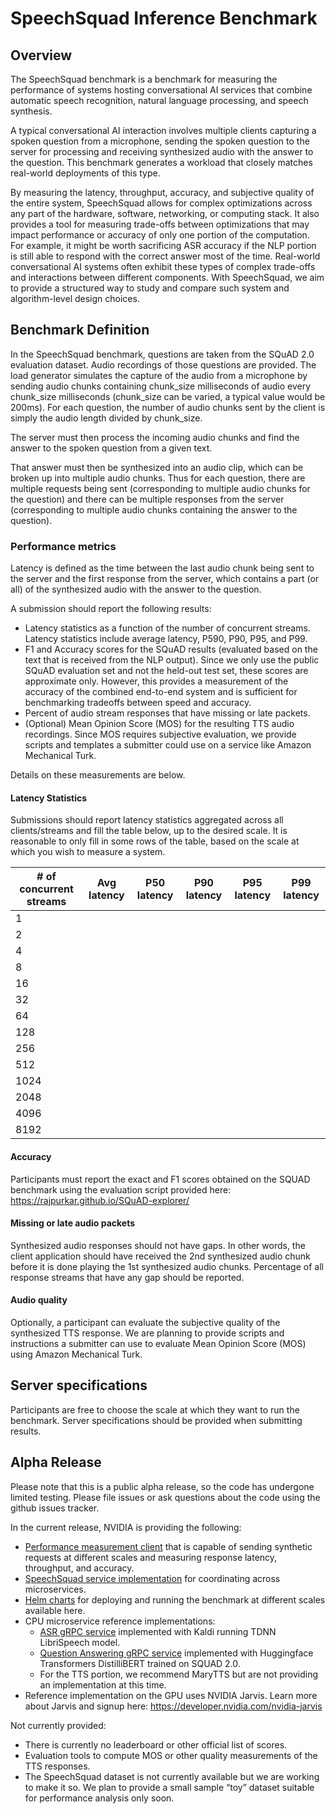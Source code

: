 # SpeechSquad Inference Benchmark

## Overview
The SpeechSquad benchmark is a benchmark for measuring the performance of systems hosting conversational AI services that combine automatic speech recognition, natural language processing, and speech synthesis.

A typical conversational AI interaction involves multiple clients capturing a spoken question from a microphone, sending the spoken question to the server for processing and receiving synthesized audio with the answer to the question. This benchmark generates a workload that closely matches real-world deployments of this type.

By measuring the latency, throughput, accuracy, and subjective quality of the entire system, SpeechSquad allows for complex optimizations across any part of the hardware, software, networking, or computing stack.  It also provides a tool for measuring trade-offs between optimizations that may impact performance or accuracy of only one portion of the computation.  For example, it might be worth sacrificing ASR accuracy if the NLP portion is still able to respond with the correct answer most of the time.  Real-world conversational AI systems often exhibit these types of complex trade-offs and interactions between different components.  With SpeechSquad, we aim to provide a structured way to study and compare such system and algorithm-level design choices.

## Benchmark Definition
In the SpeechSquad benchmark, questions are taken from the SQuAD 2.0 evaluation dataset. Audio recordings of those questions are provided. The load generator simulates the capture of the audio from a microphone by sending audio chunks containing chunk_size milliseconds of audio every chunk_size milliseconds (chunk_size can be varied, a typical value would be 200ms). For each question, the number of audio chunks sent by the client is simply the audio length divided by chunk_size.

The server must then process the incoming audio chunks and find the answer to the spoken question from a given text. 

That answer must then be synthesized into an audio clip, which can be broken up into multiple audio chunks. Thus for each question, there are multiple requests being sent (corresponding to multiple audio chunks for the question) and there can be multiple responses from the server (corresponding to multiple audio chunks containing the answer to the question).

### Performance metrics
Latency is defined as the time between the last audio chunk being sent to the server and the first response from the server, which contains a part (or all) of the synthesized audio with the answer to the question.

A submission should report the following results:
- Latency statistics as a function of the number of concurrent streams.  Latency statistics include average latency, P590, P90, P95, and P99.
- F1 and Accuracy scores for the SQuAD results (evaluated based on the text that is received from the NLP output).  Since we only use the public SQuAD evaluation set and not the held-out test set, these scores are approximate only.  However, this provides a measurement of the accuracy of the combined end-to-end system and is sufficient for benchmarking tradeoffs between speed and accuracy.
- Percent of audio stream responses that have missing or late packets.
- (Optional) Mean Opinion Score (MOS) for the resulting TTS audio recordings.  Since MOS requires subjective evaluation, we provide scripts and templates a submitter could use on a service like Amazon Mechanical Turk.

Details on these measurements are below.

#### Latency Statistics
Submissions should report latency statistics aggregated across all clients/streams and fill the table below, up to the desired scale.  It is reasonable to only fill in some rows of the table, based on the scale at which you wish to measure a system.


| # of concurrent streams | Avg latency | P50 latency | P90 latency | P95 latency | P99 latency |
|-------------------------|-------------|-------------|-------------|-------------|-------------|
| 1                       |             |             |             |             |             |
| 2                       |             |             |             |             |             |
| 4                       |             |             |             |             |             |
| 8                       |             |             |             |             |             |
| 16                      |             |             |             |             |             |
| 32                      |             |             |             |             |             |
| 64                      |             |             |             |             |             |
| 128                     |             |             |             |             |             |
| 256                     |             |             |             |             |             |
| 512                     |             |             |             |             |             |
| 1024                    |             |             |             |             |             |
| 2048                    |             |             |             |             |             |
| 4096                    |             |             |             |             |             |
| 8192                    |             |             |             |             |             |


#### Accuracy
Participants must report the exact and F1 scores obtained on the SQUAD benchmark using the evaluation script provided here: https://rajpurkar.github.io/SQuAD-explorer/

#### Missing or late audio packets
Synthesized audio responses should not have gaps. In other words, the client application should have received the 2nd synthesized audio chunk before it is done playing the 1st synthesized audio chunks.  Percentage of all response streams that have any gap should be reported.

#### Audio quality
Optionally, a participant can evaluate the subjective quality of the synthesized TTS response.  We are planning to provide scripts and instructions a submitter can use to evaluate Mean Opinion Score (MOS) using Amazon Mechanical Turk.

## Server specifications
Participants are free to choose the scale at which they want to run the benchmark. Server specifications should be provided when submitting results.

## Alpha Release
Please note that this is a public alpha release, so the code has undergone limited testing.  Please file issues or ask questions about the code using the github issues tracker.

In the current release, NVIDIA is providing the following:
- [Performance measurement client](https://github.com/nvidia/speechsquad/tree/master/client) that is capable of sending synthetic requests at different scales and measuring response latency, throughput, and accuracy.
- [SpeechSquad service implementation](https://github.com/nvidia/speechsquad/tree/master/server) for coordinating across microservices.
- [Helm charts](https://github.com/nvidia/speechsquad/tree/master/helm) for deploying and running the benchmark at different scales available here.
- CPU microservice reference implementations:
    - [ASR gRPC service](https://github.com/nvidia/speechsquad/tree/master/reference/asr) implemented with Kaldi running TDNN LibriSpeech model.
    - [Question Answering gRPC service](https://github.com/nvidia/speechsquad/tree/master/reference/qa) implemented with Huggingface Transformers DistilliBERT trained on SQUAD 2.0.
    - For the TTS portion, we recommend MaryTTS but are not providing an implementation at this time.
- Reference implementation on the GPU uses NVIDIA Jarvis. Learn more about Jarvis and signup here: https://developer.nvidia.com/nvidia-jarvis

Not currently provided:
- There is currently no leaderboard or other official list of scores.
- Evaluation tools to compute MOS or other quality measurements of the TTS responses.
- The SpeechSquad dataset is not currently available but we are working to make it so.  We plan to provide a small sample “toy” dataset suitable for performance analysis only soon.
